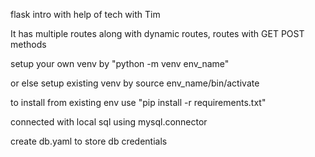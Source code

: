 flask intro with help of tech with Tim

It has multiple routes along with dynamic routes, routes with GET POST methods

setup your own venv by "python -m venv env_name"

or else setup existing venv by source env_name/bin/activate

to install from existing env use "pip install -r requirements.txt"

connected with local sql using mysql.connector

create db.yaml to store db credentials
